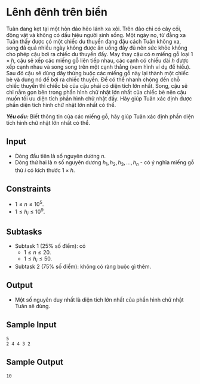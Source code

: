 # Lênh đênh trên biển

Tuân đang kẹt tại một hòn đảo hẻo lánh xa xôi. Trên đảo chỉ có cây cối, động vật và không có dấu hiệu người sinh sống. Một ngày nọ, từ đằng xa Tuân thấy được có một chiếc du thuyền đang đậu cách Tuân không xa, song đã quá nhiều ngày không được ăn uống đầy đủ nên sức khỏe không cho phép cậu bơi ra chiếc du thuyền đấy. May thay cậu có $n$ miếng gỗ loại $1 \times h$, cậu sẽ xếp các miếng gỗ liên tiếp nhau, các cạnh có chiều dài $h$ được xếp cạnh nhau và song song trên một cạnh thẳng (xem hình ví dụ để hiểu). Sau đó cậu sẽ dùng dây thừng buộc các miếng gỗ này lại thành một chiếc bè và dung nó để bơi ra chiếc thuyền. Để có thể nhanh chóng đến chỗ chiếc thuyền thì chiếc bè của cậu phải có diện tích lớn nhất. Song, cậu sẽ chỉ nằm gọn bên trong phần hình chữ nhật lớn nhất của chiếc bè nên cậu muốn tối ưu diện tích phần hình chữ nhật đấy. Hãy giúp Tuân xác định được phần diện tích hình chữ nhật lớn nhất có thể.

***Yêu cầu:*** Biết thông tin của các miếng gỗ, hãy giúp Tuân xác định phần diện tích hình chữ nhật lớn nhất có thể.

## Input

- Dòng đầu tiên là số nguyên dương $n$.
- Dòng thứ hai là $n$ số nguyên dương $h_1, h_2, h_3, \dots, h_n$ - có ý nghĩa miếng gỗ thứ $i$ có kích thước $1 \times h$.

## Constraints

- $1 \le n \le 10^5$.
- $1 \le h_i \le 10^9$.

## Subtasks

- Subtask $1$ ($25\%$ số điểm): có
    - $1 \le n \le 20$.
    - $1 \le h_i \le 50$.
- Subtask $2$ ($75\%$ số điểm): không có ràng buộc gì thêm.

## Output

- Một số nguyên duy nhất là diện tích lớn nhất của phần hình chữ nhật Tuân sẽ dùng.

## Sample Input

```
5
2 4 4 3 2
```

## Sample Output

```
10
```